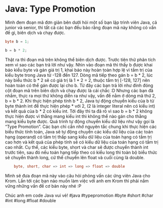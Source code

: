 # Java: Type Promotion
Mình đem đoạn mã đơn giản bên dưới hỏi một số bạn lập trình viên Java, cả junior và senior, thì tất cả các bạn đều bảo rằng đoạn mã này không có vấn đề gì, biên dịch và chạy được.

```java
byte b = 1;

b = b * 2;
```
Thật ra thì đoạn mã trên không thể biên dịch được. 
Trước tiên thử phân tích xem vì sao các bạn trả lời như vậy. 
Nhìn vào đoạn mã thì thấy b được khai báo kiểu byte và gán giá trị 1, khai báo này hoàn toàn hợp lệ vì tầm trị của kiểu byte trong Java từ -128 đến 127. 
Dòng mã tiếp theo gán b = b * 2, lúc này biểu thức b * 2 sẽ có giá trị là 1 * 2 = 2, thuộc tầm trị [-128, 127] nên hoàn toàn có thể gán được lại cho b. Từ đây các bạn trả lời như đinh đóng cột đoạn mã trên biên dịch và chạy được là cái chắc :D
Nhưng các bạn đã nhầm, thực ra mọi thứ không diễn ra như vậy, vấn đề nằm ở dòng mã thứ 2, b = b * 2. 
Khi thực hiện phép tính b * 2, Java tự động chuyển kiểu của b từ byte thành int để thực hiện phép * với 2, (2 là integer literal nên có kiểu int) và kết quả của b * 2 có kiểu int. Tới đây thì ta đã rõ vì sao b = b * 2 không thực hiện được vì thằng mang kiểu int thì không thể nào gán cho thằng mang kiểu byte được.
Quá trình tự động chuyển kiểu dữ liệu như vậy gọi là “Type Promotion”. 
Các bạn chỉ cần nhớ nguyên tắc chung khi thực hiện các biểu thức tính toán, Java sẽ tự động chuyển các kiểu dữ liệu của các toán hạng (operand) có tầm trị thấp sang kiểu dữ liệu của toán hạng có tầm trị cao hơn và kết quả của phép tính sẽ có kiểu dữ liệu của toán hạng có tầm trị cao nhất.
Cụ thể, các kiểu byte, short và char sẽ được chuyển thành int trước tiên, sau đó nếu toán hạng tiếp theo có kiểu long thì toàn bộ biểu thức sẽ chuyển thành long, cứ thế chuyển lên float và cuối cùng là double.

```java
    byte, short, char => int => long => float => double
```
Mình sẽ đưa đoạn mã này vào câu hỏi phỏng vấn các ứng viên Java cho Krom. Lần tới các bạn nào muốn làm việc với anh em Krom thì phải nắm vững những vấn đề cơ bản này nhé :P

Chúc anh em code Java vui vẻ!
#java #typepromotion #byte #short #char #int #long #float #double
